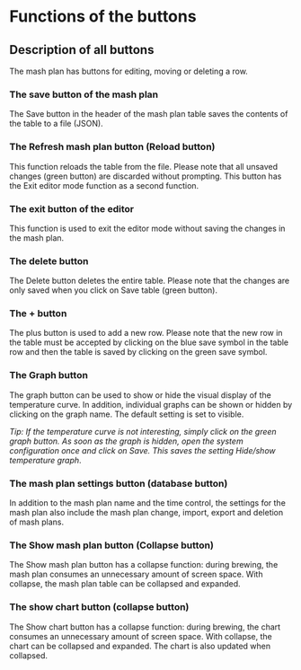 # Functions of the buttons

## Description of all buttons

The mash plan has buttons for editing, moving or deleting a row.

### The save button of the mash plan

The Save button in the header of the mash plan table saves the contents of the table to a file (JSON).

### The Refresh mash plan button (Reload button)

This function reloads the table from the file. Please note that all unsaved changes (green button) are discarded without prompting. This button has the Exit editor mode function as a second function.

### The exit button of the editor

This function is used to exit the editor mode without saving the changes in the mash plan.

### The delete button

The Delete button deletes the entire table. Please note that the changes are only saved when you click on Save table (green button).

### The + button

The plus button is used to add a new row. Please note that the new row in the table must be accepted by clicking on the blue save symbol in the table row and then the table is saved by clicking on the green save symbol.

### The Graph button

The graph button can be used to show or hide the visual display of the temperature curve. In addition, individual graphs can be shown or hidden by clicking on the graph name. The default setting is set to visible.

*Tip: If the temperature curve is not interesting, simply click on the green graph button. As soon as the graph is hidden, open the system configuration once and click on Save. This saves the setting Hide/show temperature graph*.

### The mash plan settings button (database button)

In addition to the mash plan name and the time control, the settings for the mash plan also include the mash plan change, import, export and deletion of mash plans.

### The Show mash plan button (Collapse button)

The Show mash plan button has a collapse function: during brewing, the mash plan consumes an unnecessary amount of screen space. With collapse, the mash plan table can be collapsed and expanded.

### The show chart button (collapse button)

The Show chart button has a collapse function: during brewing, the chart consumes an unnecessary amount of screen space. With collapse, the chart can be collapsed and expanded. The chart is also updated when collapsed.
